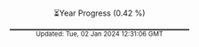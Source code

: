 <p align="center">
⏳Year Progress (0.42 %) <br>
▁▁▁▁▁▁▁▁▁▁▁▁▁▁▁▁▁▁▁▁▁▁▁▁▁▁▁▁▁▁ <br>
<sub>Updated: Tue, 02 Jan 2024 12:31:06 GMT</sub>
</p>

